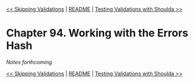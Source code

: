 [&lt;&lt; Skipping Validations](ch93-skipping-validations.md) | [README](README.md) | [Testing Validations with Shoulda &gt;&gt;](ch95-testing-validations-with-shoulda.md)

# Chapter 94. Working with the Errors Hash

*Notes forthcoming*

[&lt;&lt; Skipping Validations](ch93-skipping-validations.md) | [README](README.md) | [Testing Validations with Shoulda &gt;&gt;](ch95-testing-validations-with-shoulda.md)
